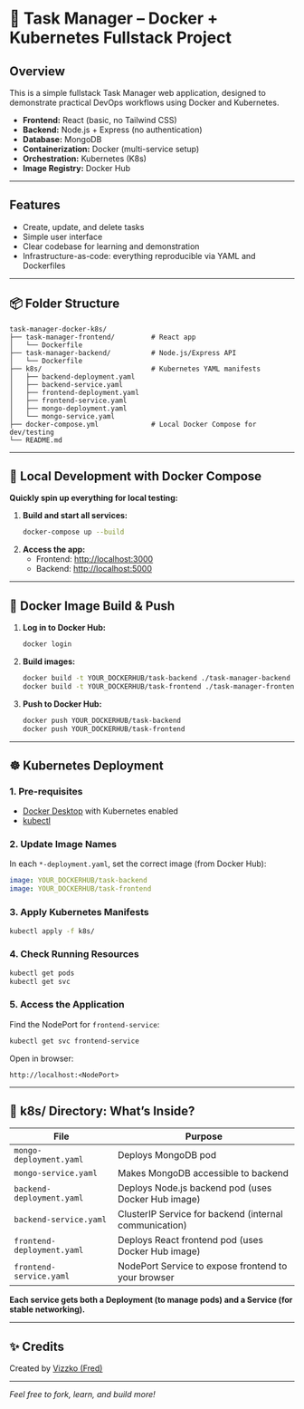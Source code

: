 # 🌳 Task Manager – Docker + Kubernetes Fullstack Project

## Overview

This is a simple fullstack Task Manager web application, designed to demonstrate practical DevOps workflows using Docker and Kubernetes.

- **Frontend:** React (basic, no Tailwind CSS)
- **Backend:** Node.js + Express (no authentication)
- **Database:** MongoDB
- **Containerization:** Docker (multi-service setup)
- **Orchestration:** Kubernetes (K8s)
- **Image Registry:** Docker Hub

---

## Features

- Create, update, and delete tasks
- Simple user interface
- Clear codebase for learning and demonstration
- Infrastructure-as-code: everything reproducible via YAML and Dockerfiles

---

## 📦 Folder Structure

```
task-manager-docker-k8s/
├── task-manager-frontend/         # React app
│   └── Dockerfile
├── task-manager-backend/          # Node.js/Express API
│   └── Dockerfile
├── k8s/                           # Kubernetes YAML manifests
│   ├── backend-deployment.yaml
│   ├── backend-service.yaml
│   ├── frontend-deployment.yaml
│   ├── frontend-service.yaml
│   ├── mongo-deployment.yaml
│   └── mongo-service.yaml
├── docker-compose.yml             # Local Docker Compose for dev/testing
└── README.md
```

---

## 🚀 Local Development with Docker Compose

**Quickly spin up everything for local testing:**

1. **Build and start all services:**
   ```bash
   docker-compose up --build
   ```
2. **Access the app:**
   - Frontend: [http://localhost:3000](http://localhost:3000)
   - Backend: [http://localhost:5000](http://localhost:5000)

---

## 🐳 Docker Image Build & Push

1. **Log in to Docker Hub:**
   ```bash
   docker login
   ```
2. **Build images:**
   ```bash
   docker build -t YOUR_DOCKERHUB/task-backend ./task-manager-backend
   docker build -t YOUR_DOCKERHUB/task-frontend ./task-manager-frontend
   ```
3. **Push to Docker Hub:**
   ```bash
   docker push YOUR_DOCKERHUB/task-backend
   docker push YOUR_DOCKERHUB/task-frontend
   ```

---

## ☸️ Kubernetes Deployment

### 1. Pre-requisites

- [Docker Desktop](https://www.docker.com/products/docker-desktop) with Kubernetes enabled
- [kubectl](https://kubernetes.io/docs/tasks/tools/)

### 2. Update Image Names

In each `*-deployment.yaml`, set the correct image (from Docker Hub):

```yaml
image: YOUR_DOCKERHUB/task-backend
image: YOUR_DOCKERHUB/task-frontend
```

### 3. Apply Kubernetes Manifests

```bash
kubectl apply -f k8s/
```

### 4. Check Running Resources

```bash
kubectl get pods
kubectl get svc
```

### 5. Access the Application

Find the NodePort for `frontend-service`:
```bash
kubectl get svc frontend-service
```
Open in browser:
```
http://localhost:<NodePort>
```

---

## 📂 k8s/ Directory: What’s Inside?

| File                     | Purpose                                                    |
|--------------------------|------------------------------------------------------------|
| `mongo-deployment.yaml`  | Deploys MongoDB pod                                        |
| `mongo-service.yaml`     | Makes MongoDB accessible to backend                        |
| `backend-deployment.yaml`| Deploys Node.js backend pod (uses Docker Hub image)        |
| `backend-service.yaml`   | ClusterIP Service for backend (internal communication)     |
| `frontend-deployment.yaml`| Deploys React frontend pod (uses Docker Hub image)        |
| `frontend-service.yaml`  | NodePort Service to expose frontend to your browser        |

**Each service gets both a Deployment (to manage pods) and a Service (for stable networking).**

---

## ✨ Credits

Created by [Vizzko (Fred)](https://github.com/Vizzko)

---

*Feel free to fork, learn, and build more!*
